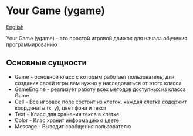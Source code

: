 # Your Game (ygame)
[English](../README.md)

Your Game (ygame) - это простой игровой движок для начала обучения программированию

## Основные сущности
- Game - основной класс с которым работает пользователь, для создания своей игры вам нужно у наследоваться от этого класса
- GameEngine - реализует работу всех методов доступных из класса Game
- Cell - Все игровое поле состоит из клеток, каждая клетка содержит координаты (x, y), цвет фона и текст
- Text - Класс для хранения текса в клетке
- Color - Клас хранит информацию о цвете
- Message - Выводит сообщения пользователю